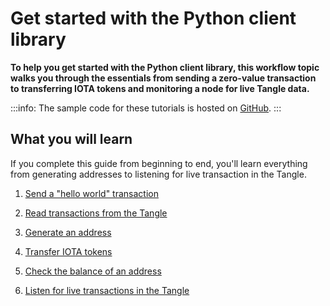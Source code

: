 # Get started with the Python client library

**To help you get started with the Python client library, this workflow topic walks you through the essentials from sending a zero-value transaction to transferring IOTA tokens and monitoring a node for live Tangle data.**

:::info:
The sample code for these tutorials is hosted on [GitHub](https://github.com/iota-community/python-iota-workshop).
:::

## What you will learn

If you complete this guide from beginning to end, you'll learn everything from generating addresses to listening for live transaction in the Tangle.

1. [Send a "hello world" transaction](../tutorials/python/send-your-first-bundle.md)

2. [Read transactions from the Tangle](../tutorials/python/read-transactions.md)

3. [Generate an address](../tutorials/python/generate-an-address.md)

4. [Transfer IOTA tokens](../tutorials/python/transfer-iota-tokens.md)

5. [Check the balance of an address](../tutorials/python/check-balance.md)

6. [Listen for live transactions in the Tangle](../tutorials/python/listen-for-transactions.md)
